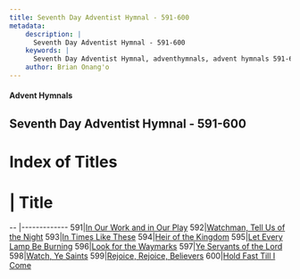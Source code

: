 ```yaml
---
title: Seventh Day Adventist Hymnal - 591-600
metadata:
    description: |
      Seventh Day Adventist Hymnal - 591-600
    keywords: |
      Seventh Day Adventist Hymnal, adventhymnals, advent hymnals 591-600
    author: Brian Onang'o
---
```


#### Advent Hymnals
## Seventh Day Adventist Hymnal - 591-600

# Index of Titles
# | Title                        
-- |-------------
591|[In Our Work and in Our Play](/seventh-day-adventist-hymnal/501-600/591-600/In-Our-Work-and-in-Our-Play)
592|[Watchman, Tell Us of the Night](/seventh-day-adventist-hymnal/501-600/591-600/Watchman,-Tell-Us-of-the-Night)
593|[In Times Like These](/seventh-day-adventist-hymnal/501-600/591-600/In-Times-Like-These)
594|[Heir of the Kingdom](/seventh-day-adventist-hymnal/501-600/591-600/Heir-of-the-Kingdom)
595|[Let Every Lamp Be Burning](/seventh-day-adventist-hymnal/501-600/591-600/Let-Every-Lamp-Be-Burning)
596|[Look for the Waymarks](/seventh-day-adventist-hymnal/501-600/591-600/Look-for-the-Waymarks)
597|[Ye Servants of the Lord](/seventh-day-adventist-hymnal/501-600/591-600/Ye-Servants-of-the-Lord)
598|[Watch, Ye Saints](/seventh-day-adventist-hymnal/501-600/591-600/Watch,-Ye-Saints)
599|[Rejoice, Rejoice, Believers](/seventh-day-adventist-hymnal/501-600/591-600/Rejoice,-Rejoice,-Believers)
600|[Hold Fast Till I Come](/seventh-day-adventist-hymnal/501-600/591-600/Hold-Fast-Till-I-Come)